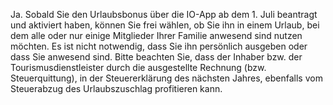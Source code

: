 Ja. Sobald Sie den Urlaubsbonus über die IO-App ab dem 1. Juli beantragt und aktiviert haben, können Sie frei wählen, ob Sie ihn in einem Urlaub, bei dem alle oder nur einige Mitglieder Ihrer Familie anwesend sind nutzen möchten. Es ist nicht notwendig, dass Sie ihn persönlich ausgeben oder dass Sie anwesend sind.
Bitte beachten Sie, dass der Inhaber bzw. der Tourismusdienstleister durch die ausgestellte Rechnung (bzw. Steuerquittung), in der Steuererklärung des nächsten Jahres, ebenfalls vom Steuerabzug des Urlaubszuschlag profitieren kann.

